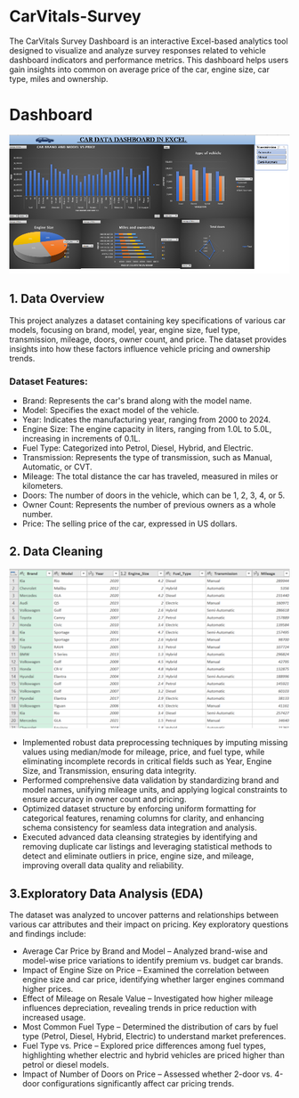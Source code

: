# CarVitals-Survey
The CarVitals Survey Dashboard is an interactive Excel-based analytics tool designed to visualize and analyze survey responses related to vehicle dashboard indicators and performance metrics. This dashboard helps users gain insights into common on average price of the car, engine size, car type, miles and ownership.
# Dashboard
![image alt](https://github.com/LalithaSarma14/CarVitals-Survey/blob/87e10f65d6dc9885110ef6e02eaa372dbd5a1a01/car_dashboard_overall.png)
## 1. Data Overview
This project analyzes a dataset containing key specifications of various car models, focusing on brand, model, year, engine size, fuel type, transmission, mileage, doors, owner count, and price. The dataset provides insights into how these factors influence vehicle pricing and ownership trends.

### Dataset Features:
- Brand: Represents the car's brand along with the model name.
- Model: Specifies the exact model of the vehicle.
- Year: Indicates the manufacturing year, ranging from 2000 to 2024.
- Engine Size: The engine capacity in liters, ranging from 1.0L to 5.0L, increasing in increments of 0.1L.
- Fuel Type: Categorized into Petrol, Diesel, Hybrid, and Electric.
- Transmission: Represents the type of transmission, such as Manual, Automatic, or CVT.
- Mileage: The total distance the car has traveled, measured in miles or kilometers.
- Doors: The number of doors in the vehicle, which can be 1, 2, 3, 4, or 5.
- Owner Count: Represents the number of previous owners as a whole number.
- Price: The selling price of the car, expressed in US dollars.
## 2. Data Cleaning
![image alt](https://github.com/LalithaSarma14/CarVitals-Survey/blob/3d2b03ab4f42e5505db2c25fb29f9111b6c1d618/Screenshot%202025-03-02%20125910.png)
- Implemented robust data preprocessing techniques by imputing missing values using median/mode for mileage, price, and fuel type, while eliminating incomplete records in critical fields such as Year, Engine Size, and Transmission, ensuring data integrity.
- Performed comprehensive data validation by standardizing brand and model names, unifying mileage units, and applying logical constraints to ensure accuracy in owner count and pricing.
- Optimized dataset structure by enforcing uniform formatting for categorical features, renaming columns for clarity, and enhancing schema consistency for seamless data integration and analysis.
- Executed advanced data cleansing strategies by identifying and removing duplicate car listings and leveraging statistical methods to detect and eliminate outliers in price, engine size, and mileage, improving overall data quality and reliability.
## 3.Exploratory Data Analysis (EDA)
The dataset was analyzed to uncover patterns and relationships between various car attributes and their impact on pricing. Key exploratory questions and findings include:
- Average Car Price by Brand and Model – Analyzed brand-wise and model-wise price variations to identify premium vs. budget car brands.
- Impact of Engine Size on Price – Examined the correlation between engine size and car price, identifying whether larger engines command higher prices.
- Effect of Mileage on Resale Value – Investigated how higher mileage influences depreciation, revealing trends in price reduction with increased usage.
- Most Common Fuel Type – Determined the distribution of cars by fuel type (Petrol, Diesel, Hybrid, Electric) to understand market preferences.
- Fuel Type vs. Price – Explored price differences among fuel types, highlighting whether electric and hybrid vehicles are priced higher than petrol or diesel models.
- Impact of Number of Doors on Price – Assessed whether 2-door vs. 4-door configurations significantly affect car pricing trends.
